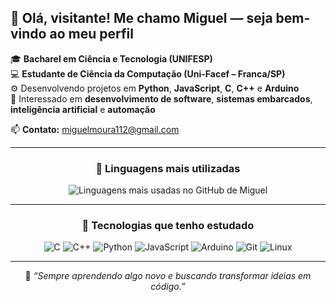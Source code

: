## 👋 Olá, visitante! Me chamo Miguel — seja bem-vindo ao meu perfil

🎓 **Bacharel em Ciência e Tecnologia (UNIFESP)**  
💻 **Estudante de Ciência da Computação (Uni-Facef – Franca/SP)**  
⚙️ Desenvolvendo projetos em **Python**, **JavaScript**, **C**, **C++** e **Arduino**  
🌱 Interessado em **desenvolvimento de software**, **sistemas embarcados**, **inteligência artificial** e **automação**

📫 **Contato:** [miguelmoura112@gmail.com](mailto:miguelmoura112@gmail.com)

---

<div align="center">

### 🧠 Linguagens mais utilizadas

<img 
  src="https://github-readme-stats.vercel.app/api/top-langs/?username=migueldev&layout=compact&theme=tokyonight" 
  alt="Linguagens mais usadas no GitHub de Miguel"
/>

</div>

---

<div align="center">

### 🚀 Tecnologias que tenho estudado

![C](https://img.shields.io/badge/-C-blue?style=flat-square)
![C++](https://img.shields.io/badge/-C++-00599C?style=flat-square)
![Python](https://img.shields.io/badge/-Python-3776AB?style=flat-square)
![JavaScript](https://img.shields.io/badge/-JavaScript-F7DF1E?style=flat-square)
![Arduino](https://img.shields.io/badge/-Arduino-00979D?style=flat-square)
![Git](https://img.shields.io/badge/-Git-F05032?style=flat-square)
![Linux](https://img.shields.io/badge/-Linux-FCC624?style=flat-square)

</div>

---

<div align="center">

💬 *“Sempre aprendendo algo novo e buscando transformar ideias em código.”*

</div>

